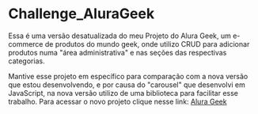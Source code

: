 # Challenge_AluraGeek

Essa é uma versão desatualizada do meu Projeto do Alura Geek, um e-commerce de produtos do mundo geek, onde utilizo CRUD para adicionar produtos numa "área administrativa" e nas seções das respectivas categorias.

Mantive esse projeto em específico para comparação com a nova versão que estou desenvolvendo, e por causa do "carousel" que desenvolvi em JavaScript, na nova versão utilizo de uma biblioteca para facilitar esse trabalho. Para acessar o novo projeto clique nesse link: <a href="https://github.com/CleitonOS/AluraGeek">Alura Geek</a>

